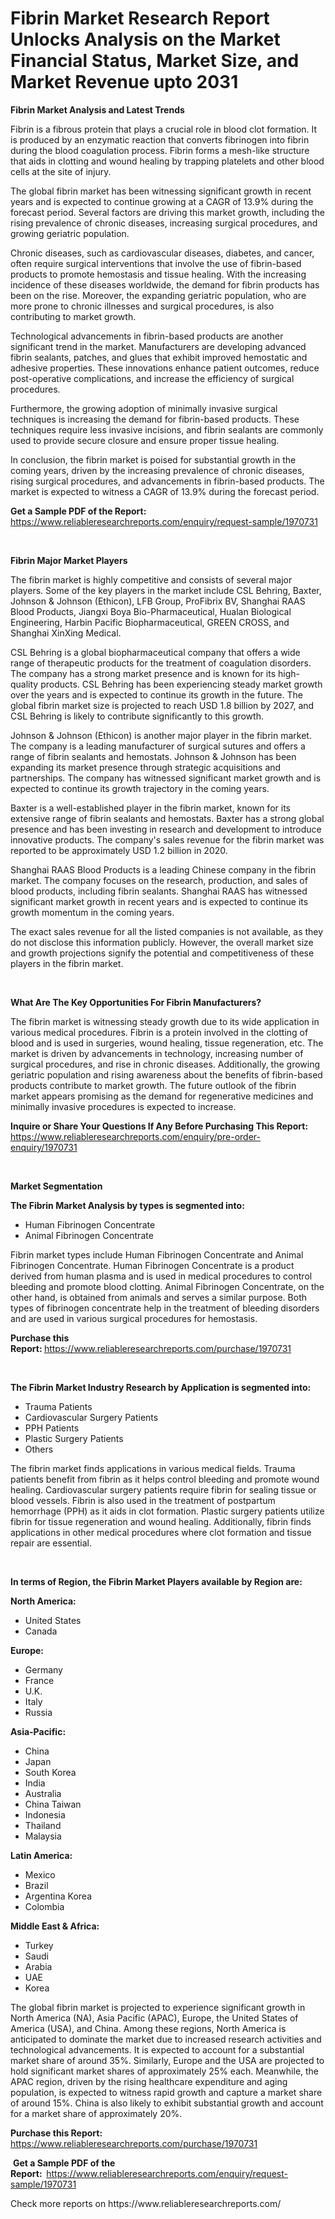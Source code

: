 <p><h1>Fibrin Market Research Report Unlocks Analysis on the Market Financial Status, Market Size, and Market Revenue upto 2031</h1></p><p><strong>Fibrin Market Analysis and Latest Trends</strong></p>
<p><p>Fibrin is a fibrous protein that plays a crucial role in blood clot formation. It is produced by an enzymatic reaction that converts fibrinogen into fibrin during the blood coagulation process. Fibrin forms a mesh-like structure that aids in clotting and wound healing by trapping platelets and other blood cells at the site of injury.</p><p>The global fibrin market has been witnessing significant growth in recent years and is expected to continue growing at a CAGR of 13.9% during the forecast period. Several factors are driving this market growth, including the rising prevalence of chronic diseases, increasing surgical procedures, and growing geriatric population.</p><p>Chronic diseases, such as cardiovascular diseases, diabetes, and cancer, often require surgical interventions that involve the use of fibrin-based products to promote hemostasis and tissue healing. With the increasing incidence of these diseases worldwide, the demand for fibrin products has been on the rise. Moreover, the expanding geriatric population, who are more prone to chronic illnesses and surgical procedures, is also contributing to market growth.</p><p>Technological advancements in fibrin-based products are another significant trend in the market. Manufacturers are developing advanced fibrin sealants, patches, and glues that exhibit improved hemostatic and adhesive properties. These innovations enhance patient outcomes, reduce post-operative complications, and increase the efficiency of surgical procedures.</p><p>Furthermore, the growing adoption of minimally invasive surgical techniques is increasing the demand for fibrin-based products. These techniques require less invasive incisions, and fibrin sealants are commonly used to provide secure closure and ensure proper tissue healing.</p><p>In conclusion, the fibrin market is poised for substantial growth in the coming years, driven by the increasing prevalence of chronic diseases, rising surgical procedures, and advancements in fibrin-based products. The market is expected to witness a CAGR of 13.9% during the forecast period.</p></p>
<p><strong>Get a Sample PDF of the Report:&nbsp;</strong> <a href="https://www.reliableresearchreports.com/enquiry/request-sample/1970731">https://www.reliableresearchreports.com/enquiry/request-sample/1970731</a></p>
<p>&nbsp;</p>
<p><strong>Fibrin Major Market Players</strong></p>
<p><p>The fibrin market is highly competitive and consists of several major players. Some of the key players in the market include CSL Behring, Baxter, Johnson & Johnson (Ethicon), LFB Group, ProFibrix BV, Shanghai RAAS Blood Products, Jiangxi Boya Bio-Pharmaceutical, Hualan Biological Engineering, Harbin Pacific Biopharmaceutical, GREEN CROSS, and Shanghai XinXing Medical.</p><p>CSL Behring is a global biopharmaceutical company that offers a wide range of therapeutic products for the treatment of coagulation disorders. The company has a strong market presence and is known for its high-quality products. CSL Behring has been experiencing steady market growth over the years and is expected to continue its growth in the future. The global fibrin market size is projected to reach USD 1.8 billion by 2027, and CSL Behring is likely to contribute significantly to this growth.</p><p>Johnson & Johnson (Ethicon) is another major player in the fibrin market. The company is a leading manufacturer of surgical sutures and offers a range of fibrin sealants and hemostats. Johnson & Johnson has been expanding its market presence through strategic acquisitions and partnerships. The company has witnessed significant market growth and is expected to continue its growth trajectory in the coming years.</p><p>Baxter is a well-established player in the fibrin market, known for its extensive range of fibrin sealants and hemostats. Baxter has a strong global presence and has been investing in research and development to introduce innovative products. The company's sales revenue for the fibrin market was reported to be approximately USD 1.2 billion in 2020.</p><p>Shanghai RAAS Blood Products is a leading Chinese company in the fibrin market. The company focuses on the research, production, and sales of blood products, including fibrin sealants. Shanghai RAAS has witnessed significant market growth in recent years and is expected to continue its growth momentum in the coming years.</p><p>The exact sales revenue for all the listed companies is not available, as they do not disclose this information publicly. However, the overall market size and growth projections signify the potential and competitiveness of these players in the fibrin market.</p></p>
<p>&nbsp;</p>
<p><strong>What Are The Key Opportunities For Fibrin Manufacturers?</strong></p>
<p><p>The fibrin market is witnessing steady growth due to its wide application in various medical procedures. Fibrin is a protein involved in the clotting of blood and is used in surgeries, wound healing, tissue regeneration, etc. The market is driven by advancements in technology, increasing number of surgical procedures, and rise in chronic diseases. Additionally, the growing geriatric population and rising awareness about the benefits of fibrin-based products contribute to market growth. The future outlook of the fibrin market appears promising as the demand for regenerative medicines and minimally invasive procedures is expected to increase.</p></p>
<p><strong>Inquire or Share Your Questions If Any Before Purchasing This Report:</strong> <a href="https://www.reliableresearchreports.com/enquiry/pre-order-enquiry/1970731">https://www.reliableresearchreports.com/enquiry/pre-order-enquiry/1970731</a></p>
<p>&nbsp;</p>
<p><strong>Market Segmentation</strong></p>
<p><strong>The Fibrin Market Analysis by types is segmented into:</strong></p>
<p><ul><li>Human Fibrinogen Concentrate</li><li>Animal Fibrinogen Concentrate</li></ul></p>
<p><p>Fibrin market types include Human Fibrinogen Concentrate and Animal Fibrinogen Concentrate. Human Fibrinogen Concentrate is a product derived from human plasma and is used in medical procedures to control bleeding and promote blood clotting. Animal Fibrinogen Concentrate, on the other hand, is obtained from animals and serves a similar purpose. Both types of fibrinogen concentrate help in the treatment of bleeding disorders and are used in various surgical procedures for hemostasis.</p></p>
<p><strong>Purchase this Report:&nbsp;</strong><a href="https://www.reliableresearchreports.com/purchase/1970731">https://www.reliableresearchreports.com/purchase/1970731</a></p>
<p>&nbsp;</p>
<p><strong>The Fibrin Market Industry Research by Application is segmented into:</strong></p>
<p><ul><li>Trauma Patients</li><li>Cardiovascular Surgery Patients</li><li>PPH Patients</li><li>Plastic Surgery Patients</li><li>Others</li></ul></p>
<p><p>The fibrin market finds applications in various medical fields. Trauma patients benefit from fibrin as it helps control bleeding and promote wound healing. Cardiovascular surgery patients require fibrin for sealing tissue or blood vessels. Fibrin is also used in the treatment of postpartum hemorrhage (PPH) as it aids in clot formation. Plastic surgery patients utilize fibrin for tissue regeneration and wound healing. Additionally, fibrin finds applications in other medical procedures where clot formation and tissue repair are essential.</p></p>
<p>&nbsp;</p>
<p><strong>In terms of Region, the Fibrin Market Players available by Region are:</strong></p>
<p>
    <p> <strong> North America: </strong>
        <ul>
            <li>United States</li>
            <li>Canada</li>
        </ul>
        </p> 
    <p> <strong> Europe: </strong>
        <ul>
            <li>Germany</li>
            <li>France</li>
            <li>U.K.</li>
            <li>Italy</li>
            <li>Russia</li>
        </ul>
        </p> 
    <p> <strong> Asia-Pacific: </strong>
        <ul>
            <li>China</li>
            <li>Japan</li>
            <li>South Korea</li>
            <li>India</li>
            <li>Australia</li>
            <li>China Taiwan</li>
            <li>Indonesia</li>
            <li>Thailand</li>
            <li>Malaysia</li>
        </ul>
        </p> 
    <p> <strong> Latin America: </strong>
        <ul>
            <li>Mexico</li>
            <li>Brazil</li>
            <li>Argentina Korea</li>
            <li>Colombia</li>
        </ul>
        </p> 
    <p> <strong> Middle East & Africa: </strong>
        <ul>
            <li>Turkey</li>
            <li>Saudi</li>
            <li>Arabia</li>
            <li>UAE</li>
            <li>Korea</li>
        </ul>
    </p>
    </p>
<p><p>The global fibrin market is projected to experience significant growth in North America (NA), Asia Pacific (APAC), Europe, the United States of America (USA), and China. Among these regions, North America is anticipated to dominate the market due to increased research activities and technological advancements. It is expected to account for a substantial market share of around 35%. Similarly, Europe and the USA are projected to hold significant market shares of approximately 25% each. Meanwhile, the APAC region, driven by the rising healthcare expenditure and aging population, is expected to witness rapid growth and capture a market share of around 15%. China is also likely to exhibit substantial growth and account for a market share of approximately 20%.</p></p>
<p><strong>Purchase this Report: </strong><a href="https://www.reliableresearchreports.com/purchase/1970731">https://www.reliableresearchreports.com/purchase/1970731</a></p>
<p>&nbsp;<strong>Get a Sample PDF of the Report:&nbsp;&nbsp;</strong><a href="https://www.reliableresearchreports.com/enquiry/request-sample/1970731">https://www.reliableresearchreports.com/enquiry/request-sample/1970731</a></p>
<p><strong></strong></p>
<p>Check more reports on https://www.reliableresearchreports.com/</p>